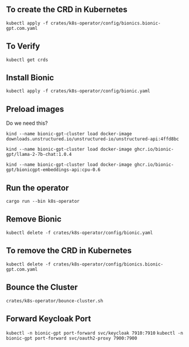 ## To create the CRD in Kubernetes

`kubectl apply -f crates/k8s-operator/config/bionics.bionic-gpt.com.yaml`

## To Verify

`kubectl get crds`

## Install Bionic

`kubectl apply -f crates/k8s-operator/config/bionic.yaml`

## Preload images

Do we need this?

`kind --name bionic-gpt-cluster load docker-image downloads.unstructured.io/unstructured-io/unstructured-api:4ffd8bc`

`kind --name bionic-gpt-cluster load docker-image ghcr.io/bionic-gpt/llama-2-7b-chat:1.0.4`

`kind --name bionic-gpt-cluster load docker-image ghcr.io/bionic-gpt/bionicgpt-embeddings-api:cpu-0.6`

## Run the operator

`cargo run --bin k8s-operator`

## Remove Bionic

`kubectl delete -f crates/k8s-operator/config/bionic.yaml`

## To remove the CRD in Kubernetes

`kubectl delete -f crates/k8s-operator/config/bionics.bionic-gpt.com.yaml`

## Bounce the Cluster

`crates/k8s-operator/bounce-cluster.sh`

## Forward Keycloak Port

`kubectl -n bionic-gpt port-forward svc/keycloak 7910:7910`
`kubectl -n bionic-gpt port-forward svc/oauth2-proxy 7900:7900`